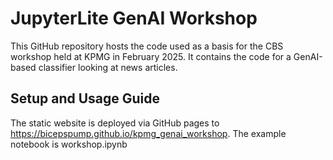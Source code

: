 # JupyterLite GenAI Workshop

This GitHub repository hosts the code used as a basis for the CBS workshop held at KPMG in February 2025. It contains the code for a GenAI-based classifier looking at news articles.

## Setup and Usage Guide

The static website is deployed via GitHub pages to https://bicepspump.github.io/kpmg_genai_workshop.
The example notebook is workshop.ipynb